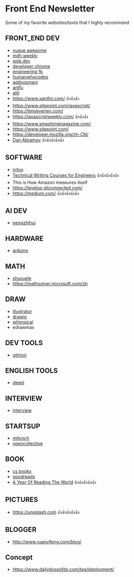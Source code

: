 # Front End Newsletter

Some of my favorite websites/tools that I highly recommend

## FRONT_END DEV

+ [yuque awesome](https://www.yuque.com/awesome) 
+ [mdh weekly](https://www.yuque.com/mdh/weekly/euomv7)
+ [web.dev](https://web.dev/blog/)
+ [developer chrome](https://developer.chrome.com/)
+ [engineering fb](https://engineering.fb.com/web/facebook-redesign/)
+ [humanwhocodes](https://humanwhocodes.com/)
+ [addyosmani](https://addyosmani.com/)
+ [antfu](https://antfu.me/)
+ [alili](https://alili.tech/archive/) 
+ https://www.xanthir.com/  &#x1F44D;&#x1F44D;&#x1F44D;
+ https://www.sitepoint.com/javascript/
+ https://timseverien.com/
+ https://javascriptweekly.com/ &#x1F44D;&#x1F44D;&#x1F44D;
+ https://www.smashingmagazine.com/
+ https://www.sitepoint.com/
+ https://developer.mozilla.org/zh-CN/
+ [Dan Abramov](https://overreacted.io/) &#x1F44D;&#x1F44D;&#x1F44D;&#x1F44D;&#x1F44D;

## SOFTWARE

+ [infoq](https://www.infoq.cn/)
+ [Technical Writing Courses for Engineers](https://medium.learningbyshipping.com/writing-is-thinking-an-annotated-twitter-thread-2a75fe07fade) &#x1F44D;&#x1F44D;&#x1F44D;&#x1F44D;&#x1F44D;
+ This is How Amazon measures itself
+ https://levelup.gitconnected.com/
+ https://medium.com/ &#x1F44D;&#x1F44D;&#x1F44D;&#x1F44D;&#x1F44D;

## AI DEV

+ [pengzhihui](http://www.pengzhihui.xyz/)

## HARDWARE 

+ [arduino](https://www.arduino.cn/thread-7793-1-1.html)

## MATH 

+ [shuxuele](https://www.shuxuele.com/data/confidence-interval.html)
+ https://mathsolver.microsoft.com/zh

## DRAW

+ [illustrator](https://www.adobe.com/products/illustrator.html) 
+ [drawio](https://app.diagrams.net/?src=about#HXingMXTeam%2Fgraph%2Fmaster%2FUntitled%20Diagram.drawio	)
+ [whimsical](https://whimsical.com)
+ edrawmax

## DEV TOOLS

+ [gitmoji](https://gitmoji.dev/)

## ENGLISH TOOLS

+ [deepl](https://www.deepl.com/translator)

## INTERVIEW

+ [interview](https://github.com/jwasham/coding-interview-univerity)

## STARTSUP

+ [mtlynch](https://mtlynch.io/)
+ [opencollective](https://opencollective.com/)

## BOOK

+ [cs books](https://github.com/forthespada/CS-Books)
+ [goodreads](https://www.goodreads.com/)
+ [A Year Of Reading The World](https://ayearofreadingtheworld.com/thelist/) &#x1F44D;&#x1F44D;&#x1F44D;&#x1F44D;&#x1F44D;

## PICTURES

+ https://unsplash.com &#x1F44D;&#x1F44D;&#x1F44D;&#x1F44D;&#x1F44D;

## BLOGGER

+ http://www.ruanyifeng.com/blog/

## Concept

+ https://www.dailydoseofds.com/tag/deployment/
